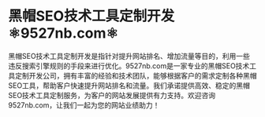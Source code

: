 # 黑帽SEO技术工具定制开发⚛️9527nb.com⚛️

黑帽SEO技术工具定制开发是指针对提升网站排名、增加流量等目的，利用一些违反搜索引擎规则的手段来进行优化。9527nb.com是一家专业的黑帽SEO技术工具定制开发公司，拥有丰富的经验和技术团队，能够根据客户的需求定制各种黑帽SEO工具，帮助客户快速提升网站排名和流量。我们承诺提供高效、稳定的黑帽SEO技术工具定制服务，为客户的网站发展提供有力支持。欢迎咨询9527nb.com，让我们一起为您的网站业绩助力！